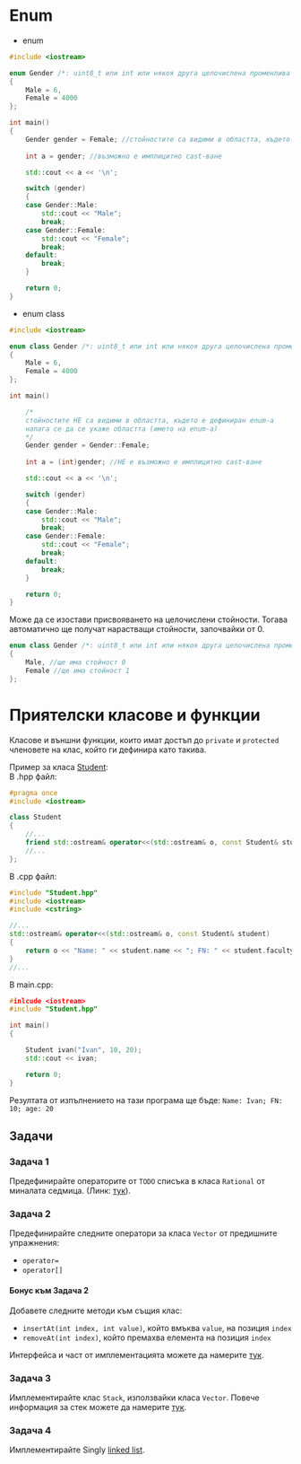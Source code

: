 # Enum
- enum
```c++
#include <iostream>

enum Gender /*: uint8_t или int или някоя друга целочислена променлива */
{
    Male = 6,
    Female = 4000
};

int main()
{
    Gender gender = Female; //стойностите са видими в областта, където е дефиниран enum-а
    
    int a = gender; //възможно е имплицитно cast-ване

    std::cout << a << '\n';

    switch (gender)
    {
    case Gender::Male:
        std::cout << "Male";
        break;
    case Gender::Female:
        std::cout << "Female";
        break;
    default:
        break;
    }

    return 0;
}


```
- enum class  

```c++
#include <iostream>

enum class Gender /*: uint8_t или int или някоя друга целочислена променлива */
{
    Male = 6,
    Female = 4000
};

int main()

    /*
    стойностите НЕ са видими в областта, където е дефиниран enum-а
    налага се да се укаже областта (името на enum-а)
    */
    Gender gender = Gender::Female; 
    
    int a = (int)gender; //НЕ е възможно е имплицитно cast-ване

    std::cout << a << '\n';

    switch (gender)
    {
    case Gender::Male:
        std::cout << "Male";
        break;
    case Gender::Female:
        std::cout << "Female";
        break;
    default:
        break;
    }

    return 0;
}


```

Може да се изостави присвояването на целочислени стойности. Тогава автоматично ще получат нарастващи стойности, започвайки от 0.
```c++
enum class Gender /*: uint8_t или int или някоя друга целочислена променлива */
{
    Male, //ще има стойност 0
    Female //ще има стойност 1
};

```

# Приятелски класове и функции

Класове и външни функции, които имат достъп до `private` и `protected` членовете на клас, който ги дефинира като такива.

Пример за класа [Student](https://github.com/dimitrov570/oop2021/tree/main/week05/Student):  
В .hpp файл:
```c++
#pragma once
#include <iostream>

class Student
{
    //...
    friend std::ostream& operator<<(std::ostream& o, const Student& student);
    //...
};
```

В .cpp файл:
```c++
#include "Student.hpp"
#include <iostream>
#include <cstring>

//...
std::ostream& operator<<(std::ostream& o, const Student& student)
{
    return o << "Name: " << student.name << "; FN: " << student.facultyNumber << "; age: " << student.age << '\n';
}
//...
```

В main.cpp:
```c++
#inlcude <iostream>
#include "Student.hpp"

int main()
{

    Student ivan("Ivan", 10, 20);
    std::cout << ivan;

    return 0;
}
```
Резултата от изпълнението на тази програма ще бъде:   ``Name: Ivan; FN: 10; age: 20``

## Задачи

### Задача 1
Предефинирайте операторите от `TODO` списъка в класа `Rational` от миналата седмица. (Линк: [тук](https://github.com/dimitrov570/oop2021/tree/main/week04/Rational)).

### Задача 2

Предефинирайте следните оператори за класа `Vector` от предишните упражнения:
- `operator=`
- `operator[]`   

#### Бонус към Задача 2
Добавете следните методи към същия клас:
- `insertAt(int index, int value)`, който вмъква `value`, на позиция `index`
- `removeAt(int index)`, който премахва елемента на позиция `index`

Интерфейса и част от имплементацията можете да намерите [тук](https://github.com/dimitrov570/oop2021/tree/main/week03/Vector).

### Задача 3
Имплементирайте клас `Stack`, използвайки класа `Vector`. Повече информация за стек можете да намерите [тук](https://en.wikipedia.org/wiki/Stack_(abstract_data_type)).

### Задача 4
Имплементирайте Singly [linked list](https://en.wikipedia.org/wiki/Linked_list).